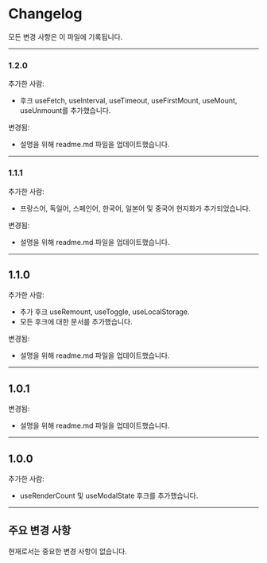 # Changelog

모든 변경 사항은 이 파일에 기록됩니다.

---

### 1.2.0
추가한 사람:
- 후크 useFetch, useInterval, useTimeout, useFirstMount, useMount, useUnmount를 추가했습니다.

변경됨:
- 설명을 위해 readme.md 파일을 업데이트했습니다.

---

### 1.1.1
추가한 사람:
- 프랑스어, 독일어, 스페인어, 한국어, 일본어 및 중국어 현지화가 추가되었습니다.

변경됨:
- 설명을 위해 readme.md 파일을 업데이트했습니다.

---

## 1.1.0
추가한 사람:
- 추가 후크 useRemount, useToggle, useLocalStorage.
- 모든 후크에 대한 문서를 추가했습니다.

변경됨:
- 설명을 위해 readme.md 파일을 업데이트했습니다.

---

## 1.0.1
변경됨:
- 설명을 위해 readme.md 파일을 업데이트했습니다.

---

## 1.0.0
추가한 사람:
- useRenderCount 및 useModalState 후크를 추가했습니다.

---

## 주요 변경 사항

현재로서는 중요한 변경 사항이 없습니다.
